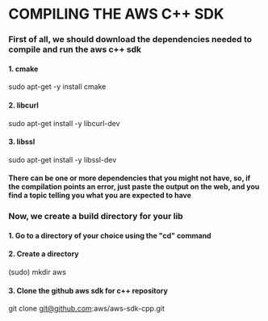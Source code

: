 # COMPILING THE AWS C++ SDK

### First of all, we should download the dependencies needed to compile and run the aws c++ sdk

#### 1. cmake
  sudo apt-get -y install cmake
#### 2. libcurl
  sudo apt-get install -y libcurl-dev
#### 3. libssl
  sudo apt-get install -y libssl-dev

#### There can be one or more dependencies that you might not have, so, if the compilation points an error, just paste the output on the web, and you find a topic telling you what you are expected to have

### Now, we create a build directory for your lib

#### 1. Go to a directory of your choice using the "cd" command
#### 2. Create a directory
  (sudo) mkdir aws
#### 3. Clone the github aws sdk for c++ repository
  git clone git@github.com:aws/aws-sdk-cpp.git
